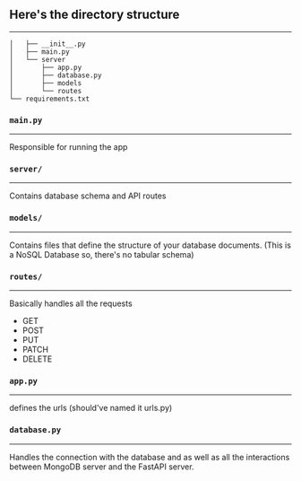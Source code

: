 ## Here's the directory structure
___

```├── app
│   ├── __init__.py
│   ├── main.py
│   └── server
│       ├── app.py
│       ├── database.py
│       ├── models
│       └── routes
└── requirements.txt
```

### `main.py`
___
Responsible for running the app

### `server/`
___
Contains database schema and API routes

### `models/`
___
Contains files that define the structure of your database documents.
(This is a NoSQL Database so, there's no tabular schema)

### `routes/`
___
Basically handles all the requests
* GET
* POST
* PUT
* PATCH
* DELETE

### `app.py`
___
defines the urls (should've named it urls.py)

### `database.py`
___
Handles the connection with the database and as well as all the interactions between MongoDB server and the FastAPI server.